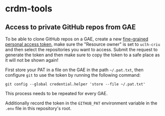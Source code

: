 # crdm-tools

## Access to private GitHub repos from GAE

To be able to clone GitHub repos on a GAE, create a new
[fine-grained personal access token](https://github.com/settings/personal-access-tokens),
make sure the "Resource owner" is set to `uclh-criu` and then select the repositories you want to access.
Submit the request to generate the token and then make sure to copy the token to a safe place as it will not be shown again!

First store your PAT in a file on the GAE in the path `~/.pat.txt`, then
configure `git` to use the token by running the following command:

```shell
git config --global credential.helper 'store --file ~/.pat.txt'
```

This process needs to be repeated for every GAE.

Additionally record the token in the `GITHUB_PAT` environment variable in the `.env` file in this
repository's root.

